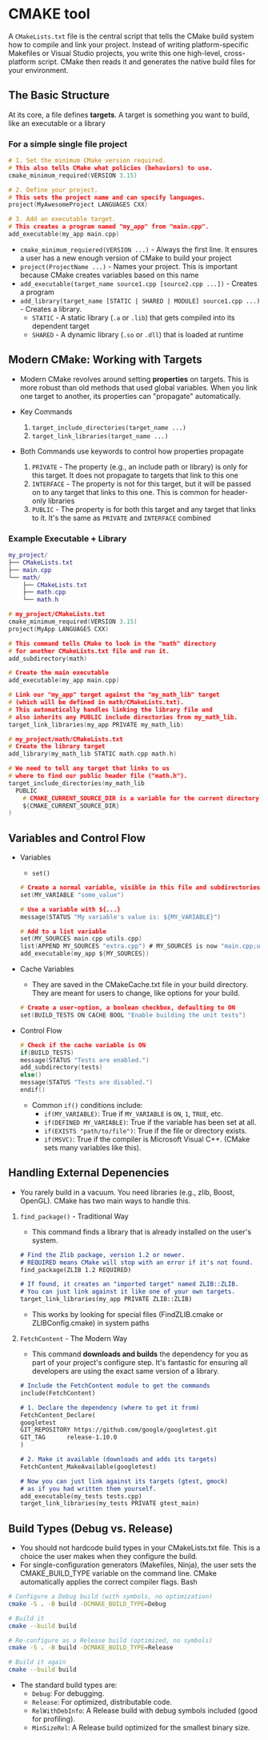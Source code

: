 # CMAKE tool

A `CMakeLists.txt` file is the central script that tells the CMake build system how to compile and link your project. Instead of writing platform-specific Makefiles or Visual Studio projects, you write this one high-level, cross-platform script. CMake then reads it and generates the native build files for your environment.

## The Basic Structure

At its core, a file defines **targets**. A target is something you want to build, like an executable or a library

### For a simple single file project

```c
# 1. Set the minimum CMake version required.
# This also tells CMake what policies (behaviors) to use.
cmake_minimum_required(VERSION 3.15)

# 2. Define your project.
# This sets the project name and can specify languages.
project(MyAwesomeProject LANGUAGES CXX)

# 3. Add an executable target.
# This creates a program named "my_app" from "main.cpp".
add_executable(my_app main.cpp)
```

- `cmake_minimum_requiered(VERSION ...)` - Always the first line. It ensures a user has a new enough version of CMake to build your project
- `project(ProjectName ...)` - Names your project. This is important because CMake creates variables based on this name
- `add_executable(target_name source1.cpp [source2.cpp ...])` - Creates a program
- `add_library(target_name [STATIC | SHARED | MODULE] source1.cpp ...)` - Creates a library.
    - `STATIC` - A static library (`.a` or `.lib`) that gets compiled into its dependent target
    - `SHARED` - A dynamic library (`.so` or `.dll`) that is loaded at runtime

## Modern CMake: Working with Targets

- Modern CMake revolves around setting **properties** on targets. This is more robust than old methods that used global variables. When you link one target to another, its properties can "propagate" automatically.

- Key Commands
    1. `target_include_directories(target_name ...)`
    2. `target_link_libraries(target_name ...)`

- Both Commands use keywords to control how properties propagate
    1. `PRIVATE` - The property (e.g., an include path or library) is only for this target. It does not propagate to targets that link to this one
    2. `INTERFACE` - The property is not for this target, but it will be passed on to any target that links to this one. This is common for header-only libraries
    3. `PUBLIC` - The property is for both this target and any target that links to it. It's the same as `PRIVATE` and `INTERFACE` combined

### Example Executable + Library

```lua
my_project/
├── CMakeLists.txt
├── main.cpp
└── math/
    ├── CMakeLists.txt
    ├── math.cpp
    └── math.h
```

```c
# my_project/CMakeLists.txt
cmake_minimum_required(VERSION 3.15)
project(MyApp LANGUAGES CXX)

# This command tells CMake to look in the "math" directory
# for another CMakeLists.txt file and run it.
add_subdirectory(math)

# Create the main executable
add_executable(my_app main.cpp)

# Link our "my_app" target against the "my_math_lib" target
# (which will be defined in math/CMakeLists.txt).
# This automatically handles linking the library file and
# also inherits any PUBLIC include directories from my_math_lib.
target_link_libraries(my_app PRIVATE my_math_lib)
```

```c
# my_project/math/CMakeLists.txt
# Create the library target
add_library(my_math_lib STATIC math.cpp math.h)

# We need to tell any target that links to us
# where to find our public header file ("math.h").
target_include_directories(my_math_lib
  PUBLIC
    # CMAKE_CURRENT_SOURCE_DIR is a variable for the current directory
    ${CMAKE_CURRENT_SOURCE_DIR}
)
```

## Variables and Control Flow

- Variables

    - `set()`

    ```c
    # Create a normal variable, visible in this file and subdirectories
    set(MY_VARIABLE "some_value")

    # Use a variable with ${...}
    message(STATUS "My variable's value is: ${MY_VARIABLE}")

    # Add to a list variable
    set(MY_SOURCES main.cpp utils.cpp)
    list(APPEND MY_SOURCES "extra.cpp") # MY_SOURCES is now "main.cpp;utils.cpp;extra.cpp"
    add_executable(my_app ${MY_SOURCES})
    ```

- Cache Variables 
    
    - They are saved in the CMakeCache.txt file in your build directory. They are meant for users to change, like options for your build.

    ```c
    # Create a user-option, a boolean checkbox, defaulting to ON
    set(BUILD_TESTS ON CACHE BOOL "Enable building the unit tests")
    ```

- Control Flow

    ```c
    # Check if the cache variable is ON
    if(BUILD_TESTS)
    message(STATUS "Tests are enabled.")
    add_subdirectory(tests)
    else()
    message(STATUS "Tests are disabled.")
    endif()
    ```


    - Common `if()` conditions include:
        - `if(MY_VARIABLE)`: True if `MY_VARIABLE` is `ON`, `1`, `TRUE`, etc.
        - `if(DEFINED MY_VARIABLE)`: True if the variable has been set at all.
        - `if(EXISTS "path/to/file")`: True if the file or directory exists.
        - `if(MSVC)`: True if the compiler is Microsoft Visual C++. (CMake sets many variables like this).

## Handling External Depenencies

- You rarely build in a vacuum. You need libraries (e.g., zlib, Boost, OpenGL). CMake has two main ways to handle this.

1. `find_package()` - Traditional Way

    - This command finds a library that is already installed on the user's system.

    ```md
    # Find the Zlib package, version 1.2 or newer.
    # REQUIRED means CMake will stop with an error if it's not found.
    find_package(ZLIB 1.2 REQUIRED)

    # If found, it creates an "imported target" named ZLIB::ZLIB.
    # You can just link against it like one of your own targets.
    target_link_libraries(my_app PRIVATE ZLIB::ZLIB)
    ```

    - This works by looking for special files (FindZLIB.cmake or ZLIBConfig.cmake) in system paths

2. `FetchContent` - The Modern Way

    - This command **downloads and builds** the dependency for you as part of your project's configure step. It's fantastic for ensuring all developers are using the exact same version of a library.

    ```md
    # Include the FetchContent module to get the commands
    include(FetchContent)

    # 1. Declare the dependency (where to get it from)
    FetchContent_Declare(
    googletest
    GIT_REPOSITORY https://github.com/google/googletest.git
    GIT_TAG      release-1.10.0
    )

    # 2. Make it available (downloads and adds its targets)
    FetchContent_MakeAvailable(googletest)

    # Now you can just link against its targets (gtest, gmock)
    # as if you had written them yourself.
    add_executable(my_tests tests.cpp)
    target_link_libraries(my_tests PRIVATE gtest_main)
    ```

## Build Types (Debug vs. Release)

- You should not hardcode build types in your CMakeLists.txt file. This is a choice the user makes when they configure the build.
- For single-configuration generators (Makefiles, Ninja), the user sets the CMAKE_BUILD_TYPE variable on the command line. CMake automatically applies the correct compiler flags.
Bash

```sh
# Configure a Debug build (with symbols, no optimization)
cmake -S . -B build -DCMAKE_BUILD_TYPE=Debug

# Build it
cmake --build build

# Re-configure as a Release build (optimized, no symbols)
cmake -S . -B build -DCMAKE_BUILD_TYPE=Release

# Build it again
cmake --build build
```

- The standard build types are:
    - `Debug`: For debugging.
    - `Release`: For optimized, distributable code.
    - `RelWithDebInfo`: A Release build with debug symbols included (good for profiling).
    - `MinSizeRel`: A Release build optimized for the smallest binary size.